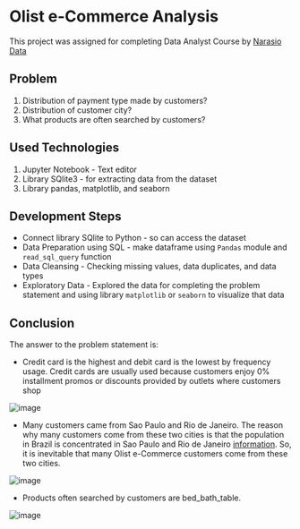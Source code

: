 # Olist e-Commerce Analysis
This project was assigned for completing Data Analyst Course by [Narasio Data](https://narasiodata.com)

## Problem
1. Distribution of payment type made by customers?
2. Distribution of customer city?
3. What products are often searched by customers?

## Used Technologies
1. Jupyter Notebook - Text editor
2. Library SQlite3 - for extracting data from the dataset
3. Library pandas, matplotlib, and seaborn

## Development Steps
* Connect library SQlite to Python - so can access the dataset
* Data Preparation using SQL - make dataframe using ```Pandas``` module and ```read_sql_query``` function
* Data Cleansing - Checking missing values, data duplicates, and data types
* Exploratory Data - Explored the data for completing the problem statement and using library ```matplotlib``` or ```seaborn``` to visualize that data

## Conclusion
The answer to the problem statement is:
  * Credit card is the highest and debit card is the lowest by frequency usage. Credit cards are usually used because customers enjoy 0% installment promos or discounts provided by outlets where customers shop
    
![image](https://github.com/aramadhanj/portofolio/assets/61931377/d949b712-2d3d-47e1-bccc-09c01c145f47)

  * Many customers came from Sao Paulo and Rio de Janeiro. The reason why many customers come from these two cities is that the population in Brazil is concentrated in Sao Paulo and Rio de Janeiro [information](https://worldpopulationreview.com/countries/cities/brazil). So, it is inevitable that many Olist e-Commerce customers come from these two cities.

![image](https://github.com/aramadhanj/portofolio/assets/61931377/55dc6ca1-030e-4dc2-b3c0-352b701081bc)

  * Products often searched by customers are bed_bath_table. 

![image](https://github.com/aramadhanj/portofolio/assets/61931377/fffa0064-0cae-42cc-a388-b8d843edd6c6)

